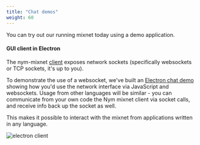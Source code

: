 ```yaml
---
title: "Chat demos"
weight: 60
---
```


You can try out our running mixnet today using a demo application.


#### GUI client in Electron

The nym-mixnet [client](../clients) exposes network sockets (specifically websockets or TCP sockets, it's up to you).

To demonstrate the use of a websocket, we've built an [Electron chat demo](https://github.com/nymtech/demo-mixnet-electron-chat) showing how you'd use the network interface via JavaScript and websockets. Usage from other languages will be similar - you can communicate from your own code the Nym mixnet client via socket calls, and receive info back up the socket as well.

This makes it possible to interact with the mixnet from applications written in any language.

![electron client](/docs/images/electron.gif)
